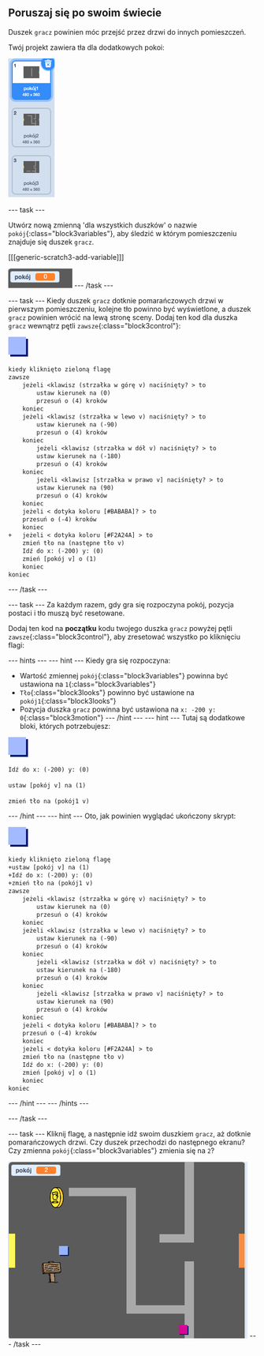 ## Poruszaj się po swoim świecie

Duszek `gracz` powinien móc przejść przez drzwi do innych pomieszczeń.

Twój projekt zawiera tła dla dodatkowych pokoi:

![zrzut ekranu](images/world-backdrops.png)

--- task ---

Utwórz nową zmienną 'dla wszystkich duszków' o nazwie `pokój`{:class="block3variables"}, aby śledzić w którym pomieszczeniu znajduje się duszek `gracz`.

[[[generic-scratch3-add-variable]]]

![zrzut ekranu](images/world-room.png) --- /task ---

--- task --- Kiedy duszek `gracz` dotknie pomarańczowych drzwi w pierwszym pomieszczeniu, kolejne tło powinno być wyświetlone, a duszek `gracz` powinien wrócić na lewą stronę sceny. Dodaj ten kod dla duszka `gracz` wewnątrz pętli `zawsze`{:class="block3control"}:

![gracz](images/player.png)

```blocks3
kiedy kliknięto zieloną flagę
zawsze 
    jeżeli <klawisz (strzałka w górę v) naciśnięty? > to
        ustaw kierunek na (0)
        przesuń o (4) kroków
    koniec
    jeżeli <klawisz (strzałka w lewo v) naciśnięty? > to
        ustaw kierunek na (-90)
        przesuń o (4) kroków
    koniec
        jeżeli <klawisz (strzałka w dół v) naciśnięty? > to
        ustaw kierunek na (-180)
        przesuń o (4) kroków
    koniec
        jeżeli <klawisz [strzałka w prawo v] naciśnięty? > to
        ustaw kierunek na (90)
        przesuń o (4) kroków
    koniec
    jeżeli < dotyka koloru [#BABABA]? > to
    przesuń o (-4) kroków
    koniec
+   jeżeli < dotyka koloru [#F2A24A] > to
    zmień tło na (następne tło v)
    Idź do x: (-200) y: (0)
    zmień [pokój v] o (1)
    koniec
koniec
```

--- /task ---

--- task --- Za każdym razem, gdy gra się rozpoczyna pokój, pozycja postaci i tło muszą być resetowane.

Dodaj ten kod na **początku** kodu twojego duszka `gracz` powyżej pętli `zawsze`{:class="block3control"}, aby zresetować wszystko po kliknięciu flagi:

--- hints --- --- hint --- 
Kiedy gra się rozpoczyna:

+ Wartość zmiennej `pokój`{:class="block3variables"} powinna być ustawiona na `1`{:class="block3variables"}
+ `Tło`{:class="block3looks"} powinno być ustawione na `pokój1`{:class="block3looks"}
+ Pozycja duszka `gracz` powinna być ustawiona na `x: -200 y: 0`{:class="block3motion"}
--- /hint --- --- hint --- 
Tutaj są dodatkowe bloki, których potrzebujesz:

![gracz](images/player.png)

```blocks3
Idź do x: (-200) y: (0)

ustaw [pokój v] na (1)

zmień tło na (pokój1 v)
```

--- /hint --- --- hint --- 
Oto, jak powinien wyglądać ukończony skrypt:

![gracz](images/player.png)

```blocks3
kiedy kliknięto zieloną flagę
+ustaw [pokój v] na (1)
+Idź do x: (-200) y: (0)
+zmień tło na (pokój1 v)
zawsze 
    jeżeli <klawisz (strzałka w górę v) naciśnięty? > to
        ustaw kierunek na (0)
        przesuń o (4) kroków
    koniec
    jeżeli <klawisz (strzałka w lewo v) naciśnięty? > to
        ustaw kierunek na (-90)
        przesuń o (4) kroków
    koniec
        jeżeli <klawisz (strzałka w dół v) naciśnięty? > to
        ustaw kierunek na (-180)
        przesuń o (4) kroków
    koniec
        jeżeli <klawisz [strzałka w prawo v] naciśnięty? > to
        ustaw kierunek na (90)
        przesuń o (4) kroków
    koniec
    jeżeli < dotyka koloru [#BABABA]? > to
    przesuń o (-4) kroków
    koniec
    jeżeli < dotyka koloru [#F2A24A] > to
    zmień tło na (następne tło v)
    Idź do x: (-200) y: (0)
    zmień [pokój v] o (1)
    koniec
koniec
```

--- /hint --- --- /hints ---


--- /task ---

--- task --- Kliknij flagę, a następnie idź swoim duszkiem `gracz`, aż dotknie pomarańczowych drzwi. Czy duszek przechodzi do następnego ekranu? Czy zmienna `pokój`{:class="block3variables"} zmienia się na `2`?

![zrzut ekranu](images/world-room-test.png) --- /task ---